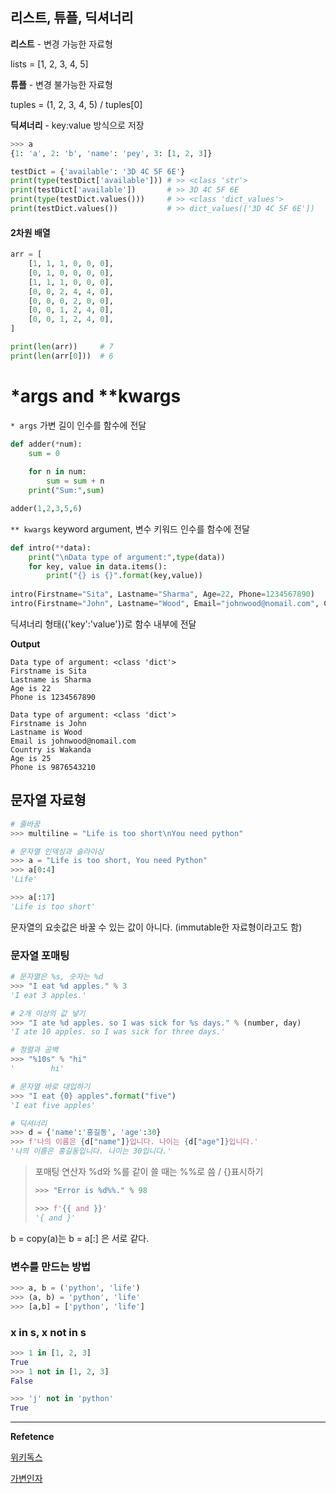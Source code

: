 ## 리스트, 튜플, 딕셔너리

**리스트** - 변경 가능한 자료형

lists = [1, 2, 3, 4, 5]



**튜플** - 변경 불가능한 자료형

tuples = (1, 2, 3, 4, 5) / tuples[0]



**딕셔너리** - key:value 방식으로 저장

```python
>>> a
{1: 'a', 2: 'b', 'name': 'pey', 3: [1, 2, 3]}
```

```python
testDict = {'available': '3D 4C 5F 6E'}
print(type(testDict['available'])) # >> <class 'str'>
print(testDict['available'])	   # >> 3D 4C 5F 6E
print(type(testDict.values()))	   # >> <class 'dict_values'>
print(testDict.values())		   # >> dict_values(['3D 4C 5F 6E'])
```



#### 2차원 배열

```python
arr = [
    [1, 1, 1, 0, 0, 0],
    [0, 1, 0, 0, 0, 0],
    [1, 1, 1, 0, 0, 0],
    [0, 0, 2, 4, 4, 0],
    [0, 0, 0, 2, 0, 0],
    [0, 0, 1, 2, 4, 0],
    [0, 0, 1, 2, 4, 0],
]

print(len(arr))     # 7
print(len(arr[0]))  # 6
```



# *args and **kwargs

`* args`  가변 길이 인수를 함수에 전달

```python
def adder(*num):
    sum = 0
    
    for n in num:
        sum = sum + n
    print("Sum:",sum)

adder(1,2,3,5,6)
```



`** kwargs` keyword argument, 변수 키워드 인수를 함수에 전달 

```python
def intro(**data):
    print("\nData type of argument:",type(data))
    for key, value in data.items():
        print("{} is {}".format(key,value))
        
intro(Firstname="Sita", Lastname="Sharma", Age=22, Phone=1234567890)
intro(Firstname="John", Lastname="Wood", Email="johnwood@nomail.com", Country="Wakanda", Age=25, Phone=9876543210)
```

딕셔너리 형태({'key':'value'})로 함수 내부에 전달



**Output**

```shell
Data type of argument: <class 'dict'>
Firstname is Sita
Lastname is Sharma
Age is 22
Phone is 1234567890

Data type of argument: <class 'dict'>
Firstname is John
Lastname is Wood
Email is johnwood@nomail.com
Country is Wakanda
Age is 25
Phone is 9876543210
```





## 문자열 자료형



```python
# 줄바꿈
>>> multiline = "Life is too short\nYou need python"

# 문자열 인덱싱과 슬라이싱
>>> a = "Life is too short, You need Python"
>>> a[0:4]
'Life'

>>> a[:17]
'Life is too short'
```

문자열의 요솟값은 바꿀 수 있는 값이 아니다. (immutable한 자료형이라고도 함)



### 문자열 포매팅

```python
# 문자열은 %s, 숫자는 %d
>>> "I eat %d apples." % 3
'I eat 3 apples.'

# 2개 이상의 값 넣기
>>> "I ate %d apples. so I was sick for %s days." % (number, day)
'I ate 10 apples. so I was sick for three days.'

# 정렬과 공백
>>> "%10s" % "hi"
'        hi'

# 문자열 바로 대입하기
>>> "I eat {0} apples".format("five")
'I eat five apples'

# 딕셔너리
>>> d = {'name':'홍길동', 'age':30}
>>> f'나의 이름은 {d["name"]}입니다. 나이는 {d["age"]}입니다.'
'나의 이름은 홍길동입니다. 나이는 30입니다.'
```

>포매팅 연산자 %d와 %를 같이 쓸 때는 %%로 씀  / {}표시하기
>
>```python
>>>> "Error is %d%%." % 98
>
>>>> f'{{ and }}'
>'{ and }'
>```



b = copy(a)는 b = a[:] 은 서로 같다.



### 변수를 만드는 방법

```python
>>> a, b = ('python', 'life')
>>> (a, b) = 'python', 'life'
>>> [a,b] = ['python', 'life']
```



### x in s, x not in s

```python
>>> 1 in [1, 2, 3]
True
>>> 1 not in [1, 2, 3]
False

>>> 'j' not in 'python'
True
```





---

**Refetence**

[위키독스](https://wikidocs.net/13)

[가변인자](https://www.programiz.com/python-programming/args-and-kwargs)

